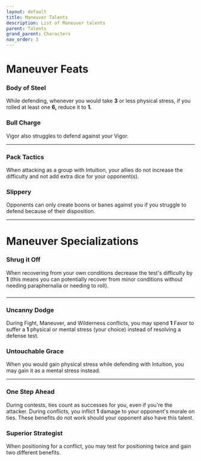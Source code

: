 ```yaml
---
layout: default
title: Maneuver Talents
description: List of Maneuver talents
parent: Talents
grand_parent: Characters
nav_order: 3
---
```


# Maneuver Feats

### Body of Steel

While defending, whenever you would take **3** or less physical stress, if you rolled at least one **6,** reduce it to **1.**

### Bull Charge

Vigor also struggles to defend against your Vigor.

---

### Pack Tactics

When attacking as a group with Intuition, your allies do not increase the difficulty and not add extra dice for your opponent(s).

### Slippery

Opponents can only create boons or banes against you if you struggle to defend because of their disposition.

---

###



### 





# Maneuver Specializations

### Shrug it Off

When recovering from your own conditions decrease the test's difficulty by **1** (this means you can potentially recover from minor conditions without needing paraphernalia or needing to roll).

###



---

### Uncanny Dodge

During Fight, Maneuver, and Wilderness conflicts, you may spend **1** Favor to suffer a **1** physical or mental stress (your choice) instead of resolving a defense test.

### Untouchable Grace

When you would gain physical stress while defending with Intuition, you may gain it as a mental stress instead.

---

### One Step Ahead

During contests, ties count as successes for you, even if you're the attacker. During conflicts, you inflict **1** damage to your opponent's morale on ties. These benefits do not work should your opponent also have this talent.

### Superior Strategist

When positioning for a conflict, you may test for positioning twice and gain two different benefits.
